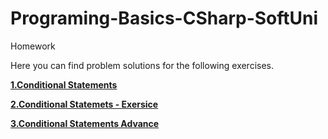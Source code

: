 # Programing-Basics-CSharp-SoftUni

Homework

Here you can find problem solutions for the following exercises.

[**1.Conditional Statements**](https://github.com/ZahariMetodiev/Programing-Basics-CSharp-SoftUni/tree/main/E01.Conditional%20Statements)

[**2.Conditional Statemets - Exersice**](https://github.com/ZahariMetodiev/Programing-Basics-CSharp-SoftUni/tree/main/E02.Conditional%20Sratements-Exercise)

[**3.Conditional Statements Advance**](https://github.com/ZahariMetodiev/Programing-Basics-CSharp-SoftUni/tree/main/%D0%9503.Conditional%20Statements%20Advance)
